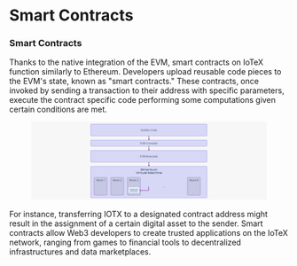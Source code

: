 # Smart Contracts

### Smart Contracts

Thanks to the native integration of the EVM, smart contracts on IoTeX function similarly to Ethereum. Developers upload reusable code pieces to the EVM's state, known as "smart contracts." These contracts, once invoked by sending a transaction to their address with specific parameters, execute the contract specific code performing some computations given certain conditions are met.&#x20;

<figure><img src="../../../.gitbook/assets/image (101).png" alt=""><figcaption></figcaption></figure>

For instance, transferring IOTX to a designated contract address might result in the assignment of a certain digital asset to the sender. Smart contracts allow Web3 developers to create trusted applications on the IoTeX network, ranging from games to financial tools to decentralized infrastructures and data marketplaces.&#x20;
